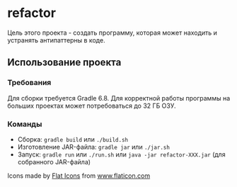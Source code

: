 # refactor

Цель этого проекта - создать программу, которая может находить и устранять антипаттерны в коде.


## Использование проекта
### Требования
Для сборки требуется Gradle 6.8.
Для корректной работы программы на больших проектах может потребоваться до 32 ГБ ОЗУ.
### Команды
* Сборка: `gradle build` или `./build.sh`
* Изготовление JAR-файла: `gradle jar` или `./jar.sh`
* Запуск: `gradle run` или `./run.sh` или `java -jar refactor-XXX.jar` (для собранного JAR-файла)


Icons made by <a href="https://www.flaticon.com/authors/flat-icons" title="Flat Icons">Flat Icons</a> from <a href="https://www.flaticon.com/" title="Flaticon"> www.flaticon.com </a>
